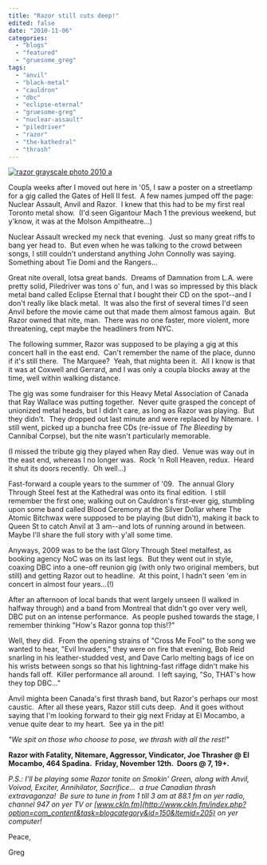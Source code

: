 ```yaml
---
title: "Razor still cuts deep!"
edited: false
date: "2010-11-06"
categories:
  - "blogs"
  - "featured"
  - "gruesome_greg"
tags:
  - "anvil"
  - "black-metal"
  - "cauldron"
  - "dbc"
  - "eclipse-eternal"
  - "gruesome-greg"
  - "nuclear-assault"
  - "piledriver"
  - "razor"
  - "the-kathedral"
  - "thrash"
---
```


[![](http://www.hellbound.ca/wp-content/uploads/2010/11/razor-grayscale-photo-2010-a-300x188.jpg "razor grayscale photo 2010 a")](http://www.hellbound.ca/wp-content/uploads/2010/11/razor-grayscale-photo-2010-a.jpg)

Coupla weeks after I moved out here in '05, I saw a poster on a streetlamp for a gig called the Gates of Hell II fest.  A few names jumped off the page: Nuclear Assault, Anvil and Razor.  I knew that this had to be my first real Toronto metal show.  (I'd seen Gigantour Mach 1 the previous weekend, but y'know, it was at the Molson Ampitheatre...)

Nuclear Assault wrecked my neck that evening.  Just so many great riffs to bang yer head to.  But even when he was talking to the crowd between songs, I still couldn't understand anything John Connolly was saying.  Something about Tie Domi and the Rangers...

Great nite overall, lotsa great bands.  Dreams of Damnation from L.A. were pretty solid, Piledriver was tons o' fun, and I was so impressed by this black metal band called Eclipse Eternal that I bought their CD on the spot--and I don't really like black metal.  It was also the first of several times I'd seen Anvil before the movie came out that made them almost famous again.  But Razor owned that nite, man.  There was no one faster, more violent, more threatening, cept maybe the headliners from NYC.

The following summer, Razor was supposed to be playing a gig at this concert hall in the east end.  Can't remember the name of the place, dunno if it's still there.  The Marquee?  Yeah, that mighta been it.  All I know is that it was at Coxwell and Gerrard, and I was only a coupla blocks away at the time, well within walking distance.

The gig was some fundraiser for this Heavy Metal Association of Canada that Ray Wallace was putting together.  Never quite grasped the concept of unionized metal heads, but I didn't care, as long as Razor was playing.  But they didn't.  They dropped out last minute and were replaced by Nitemare.  I still went, picked up a buncha free CDs (re-issue of _The Bleeding_ by Cannibal Corpse), but the nite wasn't particularly memorable.

(I missed the tribute gig they played when Ray died.  Venue was way out in the east end, whereas I no longer was.  Rock 'n Roll Heaven, redux.  Heard it shut its doors recently.  Oh well...)

Fast-forward a couple years to the summer of '09.  The annual Glory Through Steel fest at the Kathedral was onto its final edition.  I still remember the first one; walking out on Cauldron's first-ever gig, stumbling upon some band called Blood Ceremony at the Silver Dollar where The Atomic Bitchwax were supposed to be playing (but didn't), making it back to Queen St to catch Anvil at 3 am--and lots of running around in between.  Maybe I'll share the full story with y'all some time.

Anyways, 2009 was to be the last Glory Through Steel metalfest, as booking agency NoC was on its last legs.  But they went out in style, coaxing DBC into a one-off reunion gig (with only two original members, but still) and getting Razor out to headline.  At this point, I hadn't seen 'em in concert in almost four years...(!)

After an afternoon of local bands that went largely unseen (I walked in halfway through) and a band from Montreal that didn't go over very well, DBC put on an intense performance.  As people pushed towards the stage, I remember thinking "How's Razor gonna top this!?"

Well, they did.  From the opening strains of "Cross Me Fool" to the song we wanted to hear, "Evil Invaders," they were on fire that evening, Bob Reid snarling in his leather-studded vest, and Dave Carlo melting bags of ice on his wrists between songs so that his lightning-fast riffage didn't make his hands fall off.  Killer performance all around.  I left saying, "So, THAT's how they top DBC..."

Anvil mighta been Canada's first thrash band, but Razor's perhaps our most caustic.  After all these years, Razor still cuts deep.  And it goes without saying that I'm looking forward to their gig next Friday at El Mocambo, a venue quite dear to my heart.  See ya in the pit!

_"We spit on those who choose to pose, we thrash with all the rest!"_

**Razor with Fatality, Nitemare, Aggressor, Vindicator, Joe Thrasher @ El Mocambo, 464 Spadina.  Friday, November 12th.  Doors @ 7, 19+.**

_P.S.: I'll be playing some Razor tonite on Smokin' Green, along with Anvil, Voivod, Exciter, Annihilator, Sacrifice...  a true Canadian thrash extravaganza!  Be sure to tune in from 1 till 3 am at 88.1 fm on yer radio, channel 947 on yer TV or [www.ckln.fm](http://www.ckln.fm/index.php?option=com_content&task=blogcategory&id=150&Itemid=205) on yer computer!_

Peace,

Greg
